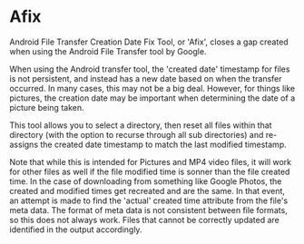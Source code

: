 # Afix
Android File Transfer Creation Date Fix Tool, or 'Afix', closes a gap created when using the Android File Transfer tool by Google.

When using the Android transfer tool, the 'created date' timestamp for files is not persistent, and instead has a new date based on when the transfer occurred.  In many cases, this may not be a big deal.  However, for things like pictures, the creation date may be important when determining the date of a picture being taken.

This tool allows you to select a directory, then reset all files within that directory (with the option to recurse through all sub directories) and re-assigns the created date timestamp to match the last modified timestamp.

Note that while this is intended for Pictures and MP4 video files, it will work for other files as well if the file modified time is sonner than the file created time.  In the case of downloading from something like Google Photos, the created and modified times get recreated and are the same.  In that event, an attempt is made to find the 'actual' created time attribute from the file's meta data.  The format of meta data is not consistent between file formats, so this does not always work.  Files that cannot be correctly updated are identified in the output accordingly.